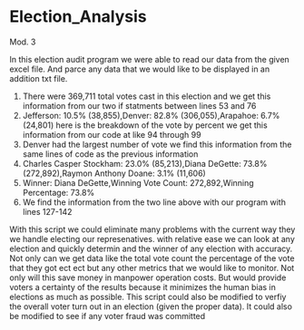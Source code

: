# Election_Analysis
Mod. 3

In this election audit program we were able to read our data from the given excel file. And parce any data that we would like to be displayed in an addition txt file.

1. There were 369,711 total votes cast in this election and we get this information from our two if statments between lines 53 and 76
2. Jefferson: 10.5% (38,855),Denver: 82.8% (306,055),Arapahoe: 6.7% (24,801) here is the breakdown of the vote by percent we get this information from our code at like 94 through 99
3. Denver had the largest number of vote we find this information from the same lines of code as the previous information 
4. Charles Casper Stockham: 23.0% (85,213),Diana DeGette: 73.8% (272,892),Raymon Anthony Doane: 3.1% (11,606)
5. Winner: Diana DeGette,Winning Vote Count: 272,892,Winning Percentage: 73.8% 
6. We find the information from the two line above with our program with lines 127-142


With this script we could eliminate many problems with the current way they we handle electing our represenatives. with relative ease we can look at any election and quickly determin and the winner of any election with accuracy. Not only can we get data like the total vote count the percentage of the vote that they got ect ect but any other metrics that we would like to monitor. Not only will this save money in manpower operation costs. But would provide voters a certainty of the results because it minimizes the human bias in elections as much as possible. This script could also be modified to verfiy the overall voter turn out in an election (given the proper data). It could also be modified to see if any voter fraud was committed 
